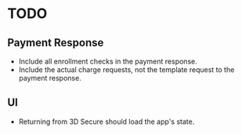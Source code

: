 # TODO

## Payment Response

* Include all enrollment checks in the payment response.
* Include the actual charge requests, not the template request to the payment response.

## UI

* Returning from 3D Secure should load the app's state.
